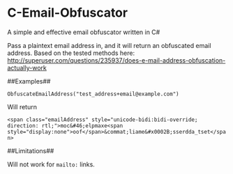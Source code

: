 # C-Email-Obfuscator
A simple and effective email obfuscator written in C#

Pass a plaintext email address in, and it will return an obfuscated email address.  Based on the tested methods here: http://superuser.com/questions/235937/does-e-mail-address-obfuscation-actually-work


##Examples##

`ObfuscateEmailAddress("test_address+email@example.com")`

Will return

`<span class="emailAddress" style="unicode-bidi:bidi-override; direction: rtl;">moc&#46;elpmaxe<span style="display:none">oof</span>&commat;liame&#x0002B;sserdda_tset</span>`

##Limitations##

Will not work for `mailto:` links.
